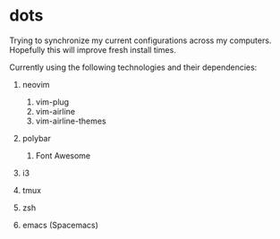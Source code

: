 # dots
Trying to synchronize my current configurations across my computers. Hopefully this will improve fresh install times.

Currently using the following technologies and their dependencies:
1. neovim

    1. vim-plug
    1. vim-airline
    1. vim-airline-themes

1. polybar

    1. Font Awesome

1. i3

1. tmux

1. zsh

1. emacs (Spacemacs)
